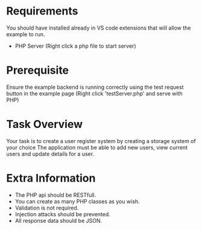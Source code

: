 # Requirements
You should have installed already in VS code extensions that will allow the example to run.
- PHP Server (Right click a php file to start server)

# Prerequisite
Ensure the example backend is running correctly using the test request button in the example page (Right click 'testServer.php' and serve with PHP)

# Task Overview
Your task is to create a user register system by creating a storage system of your choice
The application must be able to add new users, view current users and update details for a user.

# Extra Information
- The PHP api should be RESTfull.
- You can create as many PHP classes as you wish.
- Validation is not required.
- Injection attacks should be prevented.
- All response data should be JSON.
